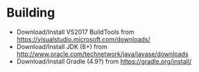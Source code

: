 # Building
- Download/Install VS2017 BuildTools from <https://visualstudio.microsoft.com/downloads/>
- Download/Install JDK (8+) from <http://www.oracle.com/technetwork/java/javase/downloads>
- Download/Install Gradle (4.9?) from <https://gradle.org/install/>
